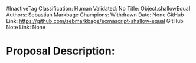 #InactiveTag
Classification:
Human Validated: No
Title: Object.shallowEqual
Authors: Sebastian Markbage
Champions: Withdrawn
Date: None
GitHub Link: https://github.com/sebmarkbage/ecmascript-shallow-equal
GitHub Note Link: None

# Proposal Description:

